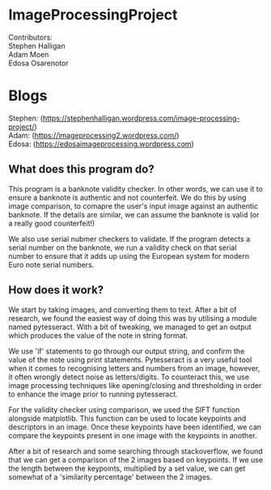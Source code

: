 # ImageProcessingProject
Contributors:  
Stephen Halligan  
Adam Moen  
Edosa Osarenotor  

# Blogs 
Stephen: (https://stephenhalligan.wordpress.com/image-processing-project/)  
Adam: (https://imageprocessing2.wordpress.com/)  
Edosa: (https://edosaimageprocessing.wordpress.com)

## What does this program do?

This program is a banknote validity checker. In other words, we can use it to ensure a banknote is authentic and not counterfeit. We do this by using image comparison, to comapre the user's input image against an authentic banknote. If the details are similar, we can assume the banknote is valid (or a really good counterfeit!)

We also use serial nubmer checkers to validate. If the program detects a serial number on the banknote, we run a validity check on that serial number to ensure that it adds up using the European system for modern Euro note serial numbers.

## How does it work?

We start by taking images, and converting them to text. After a bit of research, we found the easiest way of doing this was by utilising a module named pytesseract. With a bit of tweaking, we managed to get an output which produces the value of the note in string format. 

We use 'if' statements to go through our output string, and confirm the value of the note using print statements.
Pytesseract is a very useful tool when it comes to recognising letters and numbers from an image, however, it often wrongly detect noise as letters/digits. To counteract this, we use image processing techniques like opening/closing and thresholding in order to enhance the image prior to running pytesseract.

For the validity checker using comparison, we used the SIFT function alongside matplotlib. This function can be used to locate keypoints and descriptors in an image. Once these keypoints have been identified, we can compare the keypoints present in one image with the keypoints in another. 

After a bit of research and some searching through stackoverflow, we found that we can get a comparison of the 2 images based on keypoints. If we use the length between the keypoints, multiplied by a set value, we can get somewhat of a 'similarity percentage' between the 2 images. 
